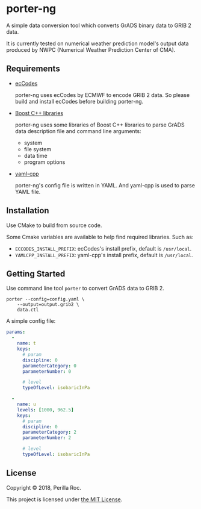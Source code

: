 # porter-ng

A simple data conversion tool which converts GrADS binary data to GRIB 2 data.

It is currently tested on numerical weather prediction model's output data
produced by NWPC (Numerical Weather Prediction Center of CMA).

## Requirements

* [ecCodes](https://software.ecmwf.int/wiki/display/ECC/ecCodes+Home)

    porter-ng uses ecCodes by ECMWF to encode GRIB 2 data. 
    So please build and install ecCodes before building porter-ng.

* [Boost C++ libraries](http://www.boost.org/)

    porter-ng uses some libraries of Boost C++ libraries to parse GrADS data description file 
    and command line arguments:

    - system
    - file system
    - data time
    - program options

* [yaml-cpp](https://github.com/jbeder/yaml-cpp)

    porter-ng's config file is written in YAML. And yaml-cpp is used to parse YAML file.

## Installation

Use CMake to build from source code.

Some Cmake variables are available to help find required libraries. Such as:

* `ECCODES_INSTALL_PREFIX`: ecCodes's install prefix, default is `/usr/local`.
* `YAMLCPP_INSTALL_PREFIX`: yaml-cpp's install prefix, default is `/usr/local`.

## Getting Started

Use command line tool `porter` to convert GrADS data to GRIB 2.

```
porter --config=config.yaml \
    --output=output.grib2 \
    data.ctl
```

A simple config file:

```yaml
params:
  -
    name: t
    keys:
      # param
      discipline: 0
      parameterCategory: 0
      parameterNumber: 0

      # level
      typeOfLevel: isobaricInPa

  -
    name: u
    levels: [1000, 962.5]
    keys:
      # param
      discipline: 0
      parameterCategory: 2
      parameterNumber: 2

      # level
      typeOfLevel: isobaricInPa
```

## License

Copyright &copy; 2018, Perilla Roc.

This project is licensed under [the MIT License](./LICENSE).
